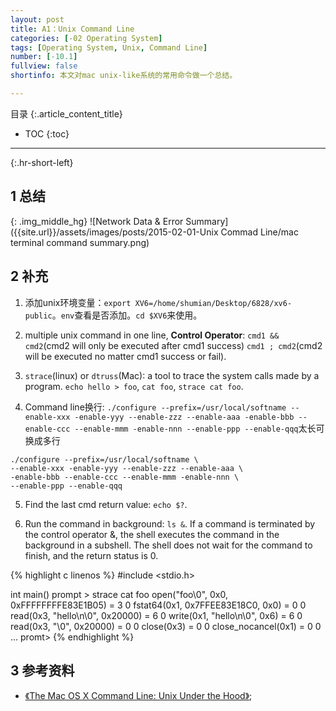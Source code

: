 ```yaml
---
layout: post
title: A1：Unix Command Line
categories: [-02 Operating System]
tags: [Operating System, Unix, Command Line]
number: [-10.1]
fullview: false
shortinfo: 本文对mac unix-like系统的常用命令做一个总结。

---
```

目录
{:.article_content_title}


* TOC
{:toc}

---
{:.hr-short-left}

## 1 总结 ##

{: .img_middle_hg}
![Network Data & Error Summary]({{site.url}}/assets/images/posts/2015-02-01-Unix Commad Line/mac terminal command summary.png)


## 2 补充 

1. 添加unix环境变量：`export XV6=/home/shumian/Desktop/6828/xv6-public`。`env`查看是否添加。`cd $XV6`来使用。

2. multiple unix command in one line, **Control Operator**: `cmd1 && cmd2`(cmd2 will only be executed after cmd1 success)  `cmd1 ; cmd2`(cmd2 will be executed no matter cmd1 success or fail).

3. `strace`(linux) or `dtruss`(Mac): a tool to trace the system calls made by a program. `echo hello > foo`, `cat foo`, `strace cat foo`. 

4. Command line换行: ```./configure --prefix=/usr/local/softname --enable-xxx -enable-yyy --enable-zzz --enable-aaa -enable-bbb --enable-ccc --enable-mmm -enable-nnn --enable-ppp --enable-qqq```太长可换成多行
```
./configure --prefix=/usr/local/softname \
--enable-xxx -enable-yyy --enable-zzz --enable-aaa \
-enable-bbb --enable-ccc --enable-mmm -enable-nnn \
--enable-ppp --enable-qqq
```

5. Find the last cmd return value: `echo $?`.

6. Run the command in background: `ls &`. If a command is terminated by the control operator &, the shell executes the command in the background in a subshell. The shell does not wait for the command to finish, and the return status is 0.

{% highlight c linenos %}
#include <stdio.h>

int main()
prompt > strace cat foo
open("foo\0", 0x0, 0xFFFFFFFFE83E1B05)		 = 3 0
fstat64(0x1, 0x7FFEE83E18C0, 0x0)		 = 0 0
read(0x3, "hello\n\0", 0x20000)		 = 6 0
write(0x1, "hello\n\0", 0x6)		 = 6 0
read(0x3, "\0", 0x20000)		 = 0 0
close(0x3)		 = 0 0
close_nocancel(0x1)		 = 0 0
...
promt>
{% endhighlight %} 



## 3 参考资料 ##

- [《The Mac OS X Command Line: Unix Under the Hood》](https://www.amazon.com/Mac-OS-Command-Line-Under/dp/0782143547/ref=sr_1_1?ie=UTF8&qid=1476266069&sr=8-1&keywords=The+Mac%C2%AE+OS+X+Command+Line+Unix+Under+the+Hood);





 